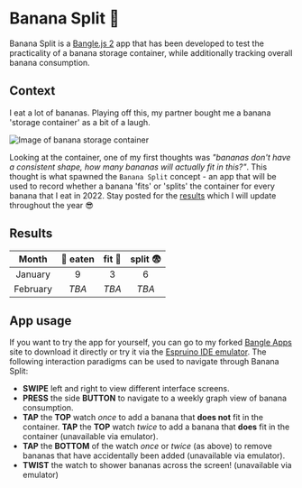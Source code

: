 # Banana Split 🍌

Banana Split is a [Bangle.js 2](https://www.espruino.com/Bangle.js2) app that has been developed to test the practicality of a banana storage container, while additionally tracking overall banana consumption.

## Context

I eat a lot of bananas. Playing off this, my partner bought me a banana 'storage container' as a bit of a laugh.

![Image of banana storage container](https://user-images.githubusercontent.com/49534136/147838566-e7a48b57-f8fc-4945-8538-b25dcbf59742.png)

Looking at the container, one of my first thoughts was _"bananas don't have a consistent shape, how many bananas will actually fit in this?"_. This thought is what spawned the `Banana Split` concept - an app that will be used to record whether a banana 'fits' or 'splits' the container for every banana that I eat in 2022. Stay posted for the [results](https://github.com/Johoseph/banana-split#results) which I will update throughout the year 😎

## Results

|  Month   | 🍌 eaten | fit 🥳 | split 😨 |
| :------: | :------: | :----: | :------: |
| January  | 9        | 3      |  6       |
| February | _TBA_    | _TBA_  |  _TBA_   |

## App usage

If you want to try the app for yourself, you can go to my forked [Bangle Apps](https://johoseph.github.io/BangleApps/#banana%20split) site to download it directly or try it via the [Espruino IDE emulator](https://www.espruino.com/ide/). The following interaction paradigms can be used to navigate through Banana Split:

- **SWIPE** left and right to view different interface screens.
- **PRESS** the side **BUTTON** to navigate to a weekly graph view of banana consumption.
- **TAP** the **TOP** watch _once_ to add a banana that **does not** fit in the container. **TAP** the **TOP** watch _twice_ to add a banana that **does** fit in the container (unavailable via emulator).
- **TAP** the **BOTTOM** of the watch _once_ or _twice_ (as above) to remove bananas that have accidentally been added (unavailable via emulator).
- **TWIST** the watch to shower bananas across the screen! (unavailable via emulator)
